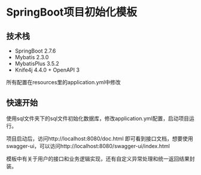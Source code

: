 # SpringBoot项目初始化模板

## 技术栈

- SpringBoot 2.7.6
- Mybatis 2.3.0
- MybatisPlus 3.5.2
- Knife4j 4.4.0 + OpenAPI 3

所有配置在resources里的application.yml中修改

## 快速开始

使用sql文件夹下的sql文件初始化数据库，修改application.yml配置，启动项目运行。

项目启动后，访问http://localhost:8080/doc.html 即可看到接口文档，想要使用swagger-ui，可以访问http://localhost:8080/swagger-ui/index.html

模板中有关于用户的接口和业务逻辑实现，还有自定义异常处理和统一返回结果封装。